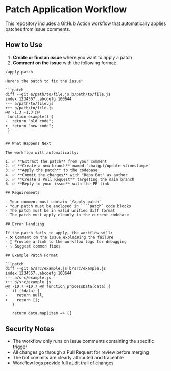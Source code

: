 # Patch Application Workflow

This repository includes a GitHub Action workflow that automatically applies patches from issue comments.

## How to Use

1. **Create or find an issue** where you want to apply a patch
2. **Comment on the issue** with the following format:

```
/apply-patch

Here's the patch to fix the issue:

```patch
diff --git a/path/to/file.js b/path/to/file.js
index 1234567..abcdefg 100644
--- a/path/to/file.js
+++ b/path/to/file.js
@@ -1,3 +1,3 @@
 function example() {
-  return "old code";
+  return "new code";
 }
```

```

## What Happens Next

The workflow will automatically:

1. ✅ **Extract the patch** from your comment
2. ✅ **Create a new branch** named `chatgpt/update-<timestamp>`
3. ✅ **Apply the patch** to the codebase
4. ✅ **Commit the changes** with "Repo Bot" as author
5. ✅ **Create a Pull Request** targeting the main branch
6. ✅ **Reply to your issue** with the PR link

## Requirements

- Your comment must contain `/apply-patch`
- Your patch must be enclosed in ````patch` code blocks
- The patch must be in valid unified diff format
- The patch must apply cleanly to the current codebase

## Error Handling

If the patch fails to apply, the workflow will:
- ❌ Comment on the issue explaining the failure
- 🔗 Provide a link to the workflow logs for debugging
- 💡 Suggest common fixes

## Example Patch Format

```patch
diff --git a/src/example.js b/src/example.js
index 1234567..abcdefg 100644
--- a/src/example.js
+++ b/src/example.js
@@ -10,7 +10,7 @@ function processData(data) {
   if (!data) {
-    return null;
+    return [];
   }
   
   return data.map(item => ({
```

## Security Notes

- The workflow only runs on issue comments containing the specific trigger
- All changes go through a Pull Request for review before merging
- The bot commits are clearly attributed and traceable
- Workflow logs provide full audit trail of changes